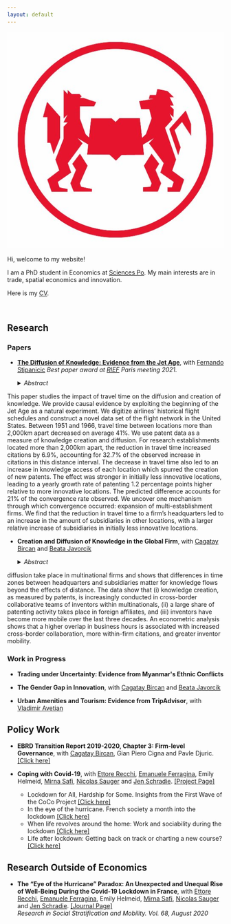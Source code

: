```yaml
---
layout: default
---
```


<img class="profile-picture" src="/images/logo.jpg">

Hi, welcome to my website! 

I am a PhD student in Economics at [Sciences Po](https://www.sciencespo.fr/department-economics/en). My main interests are in trade, spatial economics and innovation. 

Here is my [CV](CV_Pauly.pdf).

&nbsp;

## Research

### Papers

- [**The Diffusion of Knowledge: Evidence from the Jet Age**](https://fernandostipanicic.github.io/files/jmp.pdf), with [Fernando Stipanicic](https://fernandostipanicic.github.io/)
	_Best paper award at [RIEF](https://sites.google.com/site/riefnetwork) Paris meeting 2021._

    <details><summary> <i>Abstract</i> </summary>
    <p align="justify">
This paper studies the impact of travel time on the diffusion and creation
of knowledge. We provide causal evidence by exploiting the beginning of
the Jet Age as a natural experiment. We digitize airlines’ historical flight
schedules and construct a novel data set of the flight network in the United
States. Between 1951 and 1966, travel time between locations more than
2,000km apart decreased on average 41%. We use patent data as a measure of
knowledge creation and diffusion. For research establishments located more
than 2,000km apart, the reduction in travel time increased citations by 6.9%,
accounting for 32.7% of the observed increase in citations in this distance
interval. The decrease in travel time also led to an increase in knowledge
access of each location which spurred the creation of new patents. The effect
was stronger in initially less innovative locations, leading to a yearly growth
rate of patenting 1.2 percentage points higher relative to more innovative
locations. The predicted difference accounts for 21% of the convergence rate
observed. We uncover one mechanism through which convergence occurred:
expansion of multi-establishment firms. We find that the reduction in travel
time to a firm’s headquarters led to an increase in the amount of subsidiaries
in other locations, with a larger relative increase of subsidiaries in initially
less innovative locations.    </p>
    </details>


- **Creation and Diffusion of Knowledge in the Global Firm**, with [Cagatay Bircan](http://cagataybircan.com/) and [Beata Javorcik](http://users.ox.ac.uk/~econ0247/)

    <details><summary> <i>Abstract</i> </summary>
    <p align="justify">
    This study documents new stylized facts on where and how knowledge creation and
diffusion take place in multinational firms and shows that differences in time zones
between headquarters and subsidiaries matter for knowledge flows beyond the effects
of distance. The data show that (i) knowledge creation, as measured by patents, is
increasingly conducted in cross-border collaborative teams of inventors within multinationals, (ii) a large share of patenting activity takes place in foreign affiliates, and
(iii) inventors have become more mobile over the last three decades. An econometric analysis shows that a higher overlap in business hours is associated with increased
cross-border collaboration, more within-firm citations, and greater inventor mobility.
    </p>
    </details>


### Work in Progress

- **Trading under Uncertainty: Evidence from Myanmar's Ethnic Conflicts**

- **The Gender Gap in Innovation**, with [Cagatay Bircan](http://cagataybircan.com/) and [Beata Javorcik](http://users.ox.ac.uk/~econ0247/)

- **Urban Amenities and Tourism: Evidence from TripAdvisor**, with [Vladimir Avetian](https://vladimir-avetian.github.io/)

## Policy Work

- **EBRD Transition Report 2019-2020, Chapter 3: Firm-level Governance**, with [Cagatay Bircan](http://cagataybircan.com/), Gian  Piero  Cigna  and  Pavle Djuric. [[Click here]](https://2019.tr-ebrd.com/firm-level-governance/)

- **Coping with Covid-19**, with [Ettore Recchi](http://www.ettorerecchi.eu/cms2/index.php?lang=en), [Emanuele Ferragina](https://www.sciencespo.fr/osc/fr/node/1459.html), Emily Helmeid, [Mirna Safi](https://www.sciencespo.fr/osc/en/node/1156.html), [Nicolas Sauger](https://www.sciencespo.fr/liepp/en/users/nicolassauger.html) and [Jen Schradie](http://schradie.com/). [[Project Page]](https://www.sciencespo.fr/osc/en/node/2232.html)
     - Lockdown for All, Hardship for Some. Insights from the First Wave of the CoCo Project [[Click here]](https://zenodo.org/record/3757870)
     - In the eye of the hurricane. French society a month into the lockdown [[Click here]](https://zenodo.org/record/3783990)
     - When life revolves around the home: Work and sociability during the lockdown [[Click here]](https://zenodo.org/record/3839312)
     - Life after lockdown: Getting back on track or charting a new course? [[Click here]](https://zenodo.org/record/3897226)


## Research Outside of Economics

- **The “Eye of the Hurricane” Paradox: An Unexpected and Unequal Rise of Well-Being During the Covid-19 Lockdown in France**, with [Ettore Recchi](http://www.ettorerecchi.eu/cms2/index.php?lang=en), [Emanuele Ferragina](https://www.sciencespo.fr/osc/fr/node/1459.html), Emily Helmeid, [Mirna Safi](https://www.sciencespo.fr/osc/en/node/1156.html), [Nicolas Sauger](https://www.sciencespo.fr/liepp/en/users/nicolassauger.html) and [Jen Schradie](http://schradie.com/). [[Journal Page]](https://www.sciencedirect.com/science/article/pii/S0276562420300445?via%3Dihub)  
*Research in Social Stratification and Mobility. Vol. 68, August 2020*

&nbsp;



